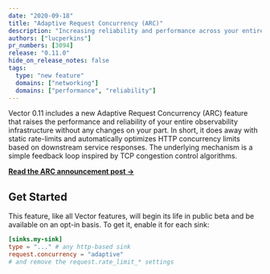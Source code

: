 ```yaml
---
date: "2020-09-18"
title: "Adaptive Request Concurrency (ARC)"
description: "Increasing reliability and performance across your entire observability infrastructure."
authors: ["lucperkins"]
pr_numbers: [3094]
release: "0.11.0"
hide_on_release_notes: false
tags:
  type: "new feature"
  domains: ["networking"]
  domains: ["performance", "reliability"]
---
```


Vector 0.11 includes a new Adaptive Request Concurrency (ARC) feature that
raises the performance and reliability of your entire observability
infrastructure without any changes on your part. In short, it does away with
static rate-limits and automatically optimizes HTTP concurrency limits based on
downstream service responses. The underlying mechanism is a simple feedback loop
inspired by TCP congestion control algorithms.

[**Read the ARC announcement post →**][announcement]

## Get Started

This feature, like all Vector features, will begin its life in public beta and
be available on an opt-in basis. To get it, enable it for each sink:

```toml
[sinks.my-sink]
type = "..." # any http-based sink
request.concurrency = "adaptive"
# and remove the request.rate_limit_* settings
```

[announcement]: /blog/adaptive-request-concurrency/
